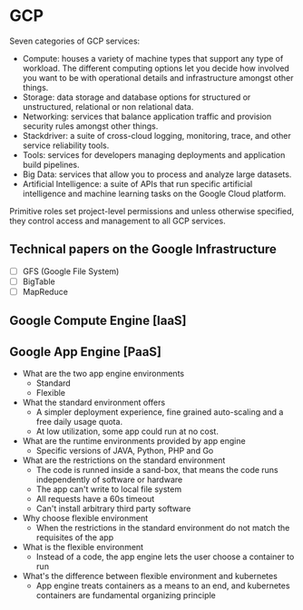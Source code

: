 # GCP
Seven categories of GCP services:

- Compute: houses a variety of machine types that support any type of workload. The different computing options let you decide how involved you want to be with operational details and infrastructure amongst other things.
- Storage: data storage and database options for structured or unstructured, relational or non relational data.
- Networking: services that balance application traffic and provision security rules amongst other things.
- Stackdriver: a suite of cross-cloud logging, monitoring, trace, and other service reliability tools.
- Tools: services for developers managing deployments and application build pipelines.
- Big Data: services that allow you to process and analyze large datasets.
- Artificial Intelligence: a suite of APIs that run specific artificial intelligence and machine learning tasks on the Google Cloud platform.

Primitive roles set project-level permissions and unless otherwise specified, they control access and management to all GCP services.

## Technical papers on the Google Infrastructure
- [ ] GFS (Google File System)
- [ ] BigTable
- [ ] MapReduce

## Google Compute Engine [IaaS]

## Google App Engine [PaaS]
- What are the two app engine environments
    - Standard
    - Flexible
- What the standard environment offers
    - A simpler deployment experience, fine grained auto-scaling and a free daily usage quota.
    - At low utilization, some app could run at no cost.
- What are the runtime environments provided by app engine
    - Specific versions of JAVA, Python, PHP and Go
- What are the restrictions on the standard environment
    - The code is runned inside a sand-box, that means the code runs independently of software or hardware
    - The app can't write to local file system
    - All requests have a 60s timeout
    - Can't install arbitrary third party software
- Why choose flexible environment
    - When the restrictions in the standard environment do not match the requisites of the app
- What is the flexible environment
    - Instead of a code, the app engine lets the user choose a container to run
- What's the difference between flexible environment and kubernetes
    - App engine treats containers as a means to an end, and kubernetes containers are fundamental organizing principle
